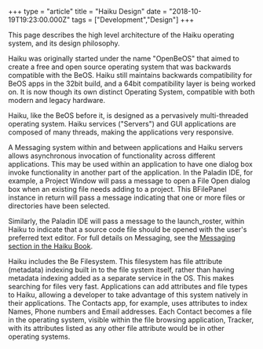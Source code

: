 +++
type = "article"
title = "Haiku Design"
date = "2018-10-19T19:23:00.000Z"
tags = ["Development","Design"]
+++

<p class="intro">This page describes the high level architecture of the Haiku operating system, and its design philosophy.</p>

Haiku was originally started under the name "OpenBeOS" that aimed to create a free and open source operating system that was backwards compatible with the BeOS. Haiku still maintains backwards compatibility for BeOS apps in the 32bit build, and a 64bit compatibility layer is being worked on. It is now though its own distinct Operating System, compatible with both modern and legacy hardware.

Haiku, like the BeOS before it, is designed as a pervasively multi-threaded operating system. Haiku services ("Servers") and GUI applications are composed of many threads, making the applications very responsive.

A Messaging system within and between applications and Haiku servers allows asynchronous invocation of functionality across different applications. This may be used within an application to have one dialog box invoke functionality in another part of the application. In the Paladin IDE, for example, a Project Window will pass a message to open a File Open dialog box when an existing file needs adding to a project. This BFilePanel instance in return will pass a message indicating that one or more files or directories have been selected.

Similarly, the Paladin IDE will pass a message to the launch_roster, within Haiku to indicate that a source code file should be opened with the user's preferred text editor. For full details on Messaging, see the <a href="/docs/api/app_messaging.html" target="_blank_">Messaging section in the Haiku Book</a>.

Haiku includes the Be Filesystem. This filesystem has file attribute (metadata) indexing built in to the file system itself, rather than having metadata indexing added as a separate service in the OS. This makes searching for files very fast. Applications can add attributes and file types to Haiku, allowing a developer to take advantage of this system natively in their applications. The Contacts app, for example, uses attributes to index Names, Phone numbers and Email addresses. Each Contact becomes a file in the operating system, visible within the file browsing application, Tracker, with its attributes listed as any other file attribute would be in other operating systems.